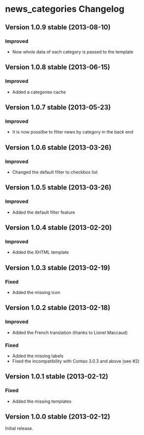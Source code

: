 news_categories Changelog
=========================

Version 1.0.9 stable (2013-08-10)
---------------------------------

### Improved
- Now whole data of each category is passed to the template


Version 1.0.8 stable (2013-06-15)
---------------------------------

### Improved
- Added a categories cache


Version 1.0.7 stable (2013-05-23)
---------------------------------

### Improved
- It is now possilbe to filter news by category in the back end


Version 1.0.6 stable (2013-03-26)
---------------------------------

### Improved
- Changed the default filter to checkbox list


Version 1.0.5 stable (2013-03-26)
---------------------------------

### Improved
- Added the default filter feature


Version 1.0.4 stable (2013-02-20)
---------------------------------

### Improved
- Added the XHTML template


Version 1.0.3 stable (2013-02-19)
---------------------------------

### Fixed
- Added the missing icon


Version 1.0.2 stable (2013-02-18)
---------------------------------

### Improved
- Added the French translation (thanks to Lionel Maccaud)

### Fixed
- Added the missing labels
- Fixed the incompatibility with Contao 3.0.3 and above (see #2)


Version 1.0.1 stable (2013-02-12)
---------------------------------

### Fixed
- Added the missing templates


Version 1.0.0 stable (2013-02-12)
---------------------------------

Initial release.